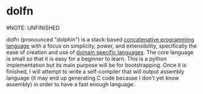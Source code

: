 dolfn
=====

#NOTE: UNFINISHED

dolfn (pronounced "dolphin") is a stack-based [concatenative programming language](http://concatenative.org/wiki/view/Concatenative%20language) with a focus on simplicity, power, and extensibility, specifically the ease of creation and use of [domain specific languages](https://en.wikipedia.org/wiki/Domain-specific_language). The core language is small so that it is easy for a beginner to learn. This is a python implementation but its main purpose will be for bootstrapping. Once it is finished, I will attempt to write a self-compiler that will output assembly language (it may end up generating C code because I don't yet know assembly) in order to have a fast enough language.

